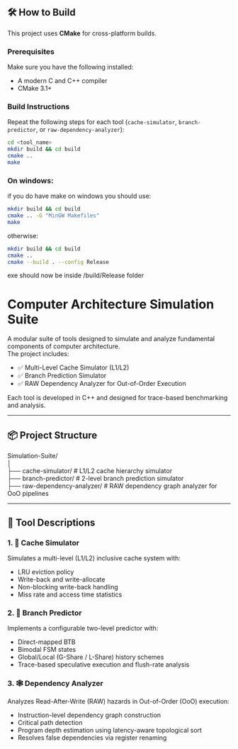 ## 🛠️ How to Build

This project uses **CMake** for cross-platform builds.

### Prerequisites

Make sure you have the following installed:

- A modern C and C++ compiler
- CMake 3.1+

### Build Instructions

Repeat the following steps for each tool (`cache-simulator`, `branch-predictor`, or `raw-dependency-analyzer`):

```bash
cd <tool_name>
mkdir build && cd build
cmake ..
make
```
### On windows:
if you do have make on windows you should use:
```bash
mkdir build && cd build
cmake .. -G "MinGW Makefiles"
make
```
otherwise:
```bash
mkdir build && cd build
cmake ..
cmake --build . --config Release
```

exe should now be inside /build/Release folder 
# Computer Architecture Simulation Suite

A modular suite of tools designed to simulate and analyze fundamental components of computer architecture.  
The project includes:

- ✅ Multi-Level Cache Simulator (L1/L2)
- ✅ Branch Prediction Simulator
- ✅ RAW Dependency Analyzer for Out-of-Order Execution

Each tool is developed in C++ and designed for trace-based benchmarking and analysis.

---

## 📦 Project Structure

Simulation-Suite/ \
│ \
├── cache-simulator/ # L1/L2 cache hierarchy simulator\
├── branch-predictor/ # 2-level branch prediction simulator\
├── raw-dependency-analyzer/ # RAW dependency graph analyzer for OoO pipelines

---

## 🧰 Tool Descriptions

### 1. 🧠 Cache Simulator

Simulates a multi-level (L1/L2) inclusive cache system with:

- LRU eviction policy
- Write-back and write-allocate
- Non-blocking write-back handling
- Miss rate and access time statistics

### 2. 🧮 Branch Predictor

Implements a configurable two-level predictor with:

- Direct-mapped BTB
- Bimodal FSM states
- Global/Local (G-Share / L-Share) history schemes
- Trace-based speculative execution and flush-rate analysis

### 3. 🕸️ Dependency Analyzer

Analyzes Read-After-Write (RAW) hazards in Out-of-Order (OoO) execution:

- Instruction-level dependency graph construction
- Critical path detection
- Program depth estimation using latency-aware topological sort
- Resolves false dependencies via register renaming
